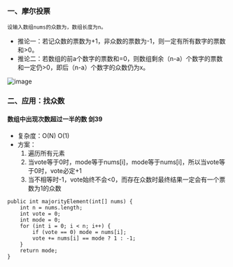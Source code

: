 ### 一、摩尔投票
```
设输入数组nums的众数为，数组长度为n。
```
- 推论一：若记众数的票数为+1，非众数的票数为-1，则一定有所有数字的票数和>0。
- 推论二：若数组的前a个数字的票数和=0，则数组剩余（n-a）个数字的票数和一定仍>0，即后（n-a）个数字的众数仍为x。

![image](http://note.youdao.com/yws/res/42559/3BBFF183132D4C26A2CD40451E0D0B51)

### 二、应用：找众数
#### 数组中出现次数超过一半的数 剑39
- 复杂度：O(N) O(1)
- 方案：
  1. 遍历所有元素
    1. 当vote等于0时，mode等于nums[i]，mode等于nums[i]，所以当vote等于0时，vote必定+1
    2. 当不相等时-1，vote始终不会<0，而存在众数时最终结果一定会有一个票数为1的众数

```
public int majorityElement(int[] nums) {
    int n = nums.length;
    int vote = 0;
    int mode = 0;
    for (int i = 0; i < n; i++) {
        if (vote == 0) mode = nums[i];
        vote += nums[i] == mode ? 1 : -1;
    }
    return mode;
}
```
